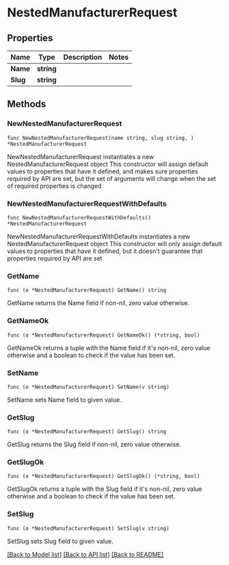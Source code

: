 # NestedManufacturerRequest

## Properties

Name | Type | Description | Notes
------------ | ------------- | ------------- | -------------
**Name** | **string** |  | 
**Slug** | **string** |  | 

## Methods

### NewNestedManufacturerRequest

`func NewNestedManufacturerRequest(name string, slug string, ) *NestedManufacturerRequest`

NewNestedManufacturerRequest instantiates a new NestedManufacturerRequest object
This constructor will assign default values to properties that have it defined,
and makes sure properties required by API are set, but the set of arguments
will change when the set of required properties is changed

### NewNestedManufacturerRequestWithDefaults

`func NewNestedManufacturerRequestWithDefaults() *NestedManufacturerRequest`

NewNestedManufacturerRequestWithDefaults instantiates a new NestedManufacturerRequest object
This constructor will only assign default values to properties that have it defined,
but it doesn't guarantee that properties required by API are set

### GetName

`func (o *NestedManufacturerRequest) GetName() string`

GetName returns the Name field if non-nil, zero value otherwise.

### GetNameOk

`func (o *NestedManufacturerRequest) GetNameOk() (*string, bool)`

GetNameOk returns a tuple with the Name field if it's non-nil, zero value otherwise
and a boolean to check if the value has been set.

### SetName

`func (o *NestedManufacturerRequest) SetName(v string)`

SetName sets Name field to given value.


### GetSlug

`func (o *NestedManufacturerRequest) GetSlug() string`

GetSlug returns the Slug field if non-nil, zero value otherwise.

### GetSlugOk

`func (o *NestedManufacturerRequest) GetSlugOk() (*string, bool)`

GetSlugOk returns a tuple with the Slug field if it's non-nil, zero value otherwise
and a boolean to check if the value has been set.

### SetSlug

`func (o *NestedManufacturerRequest) SetSlug(v string)`

SetSlug sets Slug field to given value.



[[Back to Model list]](../README.md#documentation-for-models) [[Back to API list]](../README.md#documentation-for-api-endpoints) [[Back to README]](../README.md)


